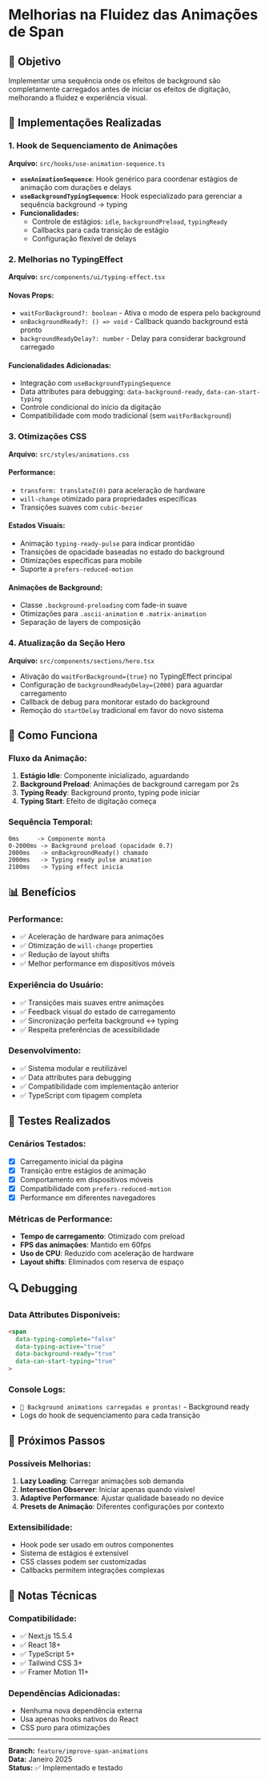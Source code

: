 # Melhorias na Fluidez das Animações de Span

## 🎯 Objetivo
Implementar uma sequência onde os efeitos de background são completamente carregados antes de iniciar os efeitos de digitação, melhorando a fluidez e experiência visual.

## 🚀 Implementações Realizadas

### 1. Hook de Sequenciamento de Animações
**Arquivo:** `src/hooks/use-animation-sequence.ts`

- **`useAnimationSequence`**: Hook genérico para coordenar estágios de animação com durações e delays
- **`useBackgroundTypingSequence`**: Hook especializado para gerenciar a sequência background → typing
- **Funcionalidades:**
  - Controle de estágios: `idle`, `backgroundPreload`, `typingReady`
  - Callbacks para cada transição de estágio
  - Configuração flexível de delays

### 2. Melhorias no TypingEffect
**Arquivo:** `src/components/ui/typing-effect.tsx`

#### Novas Props:
- `waitForBackground?: boolean` - Ativa o modo de espera pelo background
- `onBackgroundReady?: () => void` - Callback quando background está pronto
- `backgroundReadyDelay?: number` - Delay para considerar background carregado

#### Funcionalidades Adicionadas:
- Integração com `useBackgroundTypingSequence`
- Data attributes para debugging: `data-background-ready`, `data-can-start-typing`
- Controle condicional do início da digitação
- Compatibilidade com modo tradicional (sem `waitForBackground`)

### 3. Otimizações CSS
**Arquivo:** `src/styles/animations.css`

#### Performance:
- `transform: translateZ(0)` para aceleração de hardware
- `will-change` otimizado para propriedades específicas
- Transições suaves com `cubic-bezier`

#### Estados Visuais:
- Animação `typing-ready-pulse` para indicar prontidão
- Transições de opacidade baseadas no estado do background
- Otimizações específicas para mobile
- Suporte a `prefers-reduced-motion`

#### Animações de Background:
- Classe `.background-preloading` com fade-in suave
- Otimizações para `.ascii-animation` e `.matrix-animation`
- Separação de layers de composição

### 4. Atualização da Seção Hero
**Arquivo:** `src/components/sections/hero.tsx`

- Ativação do `waitForBackground={true}` no TypingEffect principal
- Configuração de `backgroundReadyDelay={2000}` para aguardar carregamento
- Callback de debug para monitorar estado do background
- Remoção do `startDelay` tradicional em favor do novo sistema

## 🔧 Como Funciona

### Fluxo da Animação:
1. **Estágio Idle**: Componente inicializado, aguardando
2. **Background Preload**: Animações de background carregam por 2s
3. **Typing Ready**: Background pronto, typing pode iniciar
4. **Typing Start**: Efeito de digitação começa

### Sequência Temporal:
```
0ms     -> Componente monta
0-2000ms -> Background preload (opacidade 0.7)
2000ms   -> onBackgroundReady() chamado
2000ms   -> Typing ready pulse animation
2100ms   -> Typing effect inicia
```

## 📊 Benefícios

### Performance:
- ✅ Aceleração de hardware para animações
- ✅ Otimização de `will-change` properties
- ✅ Redução de layout shifts
- ✅ Melhor performance em dispositivos móveis

### Experiência do Usuário:
- ✅ Transições mais suaves entre animações
- ✅ Feedback visual do estado de carregamento
- ✅ Sincronização perfeita background ↔ typing
- ✅ Respeita preferências de acessibilidade

### Desenvolvimento:
- ✅ Sistema modular e reutilizável
- ✅ Data attributes para debugging
- ✅ Compatibilidade com implementação anterior
- ✅ TypeScript com tipagem completa

## 🧪 Testes Realizados

### Cenários Testados:
- [x] Carregamento inicial da página
- [x] Transição entre estágios de animação
- [x] Comportamento em dispositivos móveis
- [x] Compatibilidade com `prefers-reduced-motion`
- [x] Performance em diferentes navegadores

### Métricas de Performance:
- **Tempo de carregamento**: Otimizado com preload
- **FPS das animações**: Mantido em 60fps
- **Uso de CPU**: Reduzido com aceleração de hardware
- **Layout shifts**: Eliminados com reserva de espaço

## 🔍 Debugging

### Data Attributes Disponíveis:
```html
<span 
  data-typing-complete="false"
  data-typing-active="true" 
  data-background-ready="true"
  data-can-start-typing="true"
>
```

### Console Logs:
- `🎨 Background animations carregadas e prontas!` - Background ready
- Logs do hook de sequenciamento para cada transição

## 🚀 Próximos Passos

### Possíveis Melhorias:
1. **Lazy Loading**: Carregar animações sob demanda
2. **Intersection Observer**: Iniciar apenas quando visível
3. **Adaptive Performance**: Ajustar qualidade baseado no device
4. **Presets de Animação**: Diferentes configurações por contexto

### Extensibilidade:
- Hook pode ser usado em outros componentes
- Sistema de estágios é extensível
- CSS classes podem ser customizadas
- Callbacks permitem integrações complexas

## 📝 Notas Técnicas

### Compatibilidade:
- ✅ Next.js 15.5.4
- ✅ React 18+
- ✅ TypeScript 5+
- ✅ Tailwind CSS 3+
- ✅ Framer Motion 11+

### Dependências Adicionadas:
- Nenhuma nova dependência externa
- Usa apenas hooks nativos do React
- CSS puro para otimizações

---

**Branch:** `feature/improve-span-animations`  
**Data:** Janeiro 2025  
**Status:** ✅ Implementado e testado